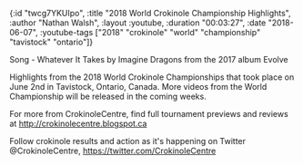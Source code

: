{:id "twcg7YKUIpo",
 :title "2018 World Crokinole Championship Highlights",
 :author "Nathan Walsh",
 :layout :youtube,
 :duration "00:03:27",
 :date "2018-06-07",
 :youtube-tags
 ["2018" "crokinole" "world" "championship" "tavistock" "ontario"]}


Song - Whatever It Takes by Imagine Dragons from the 2017 album Evolve

Highlights from the 2018 World Crokinole Championships that took place on June 2nd in Tavistock, Ontario, Canada. More videos from the World Championship will be released in the coming weeks.

For more from CrokinoleCentre, find full tournament previews and reviews at http://crokinolecentre.blogspot.ca

Follow crokinole results and action as it's happening on Twitter @CrokinoleCentre, https://twitter.com/CrokinoleCentre
